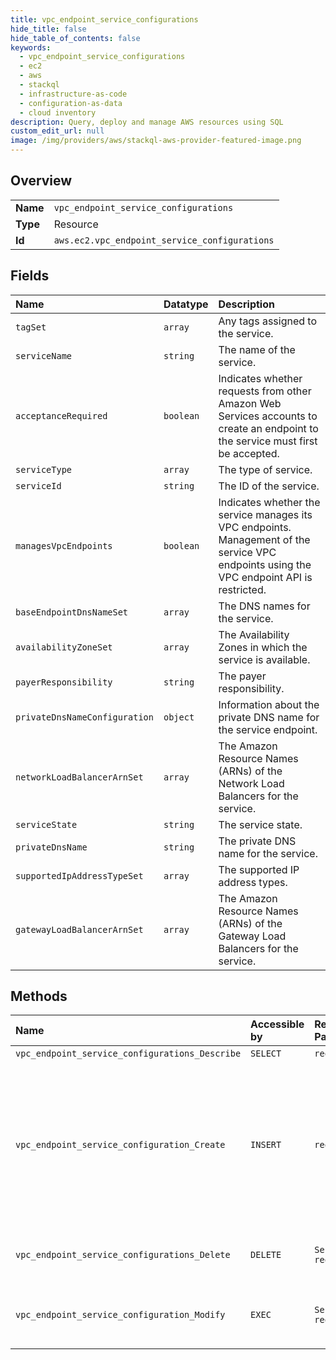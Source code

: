 ```yaml
---
title: vpc_endpoint_service_configurations
hide_title: false
hide_table_of_contents: false
keywords:
  - vpc_endpoint_service_configurations
  - ec2
  - aws    
  - stackql
  - infrastructure-as-code
  - configuration-as-data
  - cloud inventory
description: Query, deploy and manage AWS resources using SQL
custom_edit_url: null
image: /img/providers/aws/stackql-aws-provider-featured-image.png
---
```

  
    

## Overview
<table><tbody>
<tr><td><b>Name</b></td><td><code>vpc_endpoint_service_configurations</code></td></tr>
<tr><td><b>Type</b></td><td>Resource</td></tr>
<tr><td><b>Id</b></td><td><code>aws.ec2.vpc_endpoint_service_configurations</code></td></tr>
</tbody></table>

## Fields
| Name | Datatype | Description |
|:-----|:---------|:------------|
| `tagSet` | `array` | Any tags assigned to the service. |
| `serviceName` | `string` | The name of the service. |
| `acceptanceRequired` | `boolean` | Indicates whether requests from other Amazon Web Services accounts to create an endpoint to the service must first be accepted. |
| `serviceType` | `array` | The type of service. |
| `serviceId` | `string` | The ID of the service. |
| `managesVpcEndpoints` | `boolean` | Indicates whether the service manages its VPC endpoints. Management of the service VPC endpoints using the VPC endpoint API is restricted. |
| `baseEndpointDnsNameSet` | `array` | The DNS names for the service. |
| `availabilityZoneSet` | `array` | The Availability Zones in which the service is available. |
| `payerResponsibility` | `string` | The payer responsibility. |
| `privateDnsNameConfiguration` | `object` | Information about the private DNS name for the service endpoint. |
| `networkLoadBalancerArnSet` | `array` | The Amazon Resource Names (ARNs) of the Network Load Balancers for the service. |
| `serviceState` | `string` | The service state. |
| `privateDnsName` | `string` | The private DNS name for the service. |
| `supportedIpAddressTypeSet` | `array` | The supported IP address types. |
| `gatewayLoadBalancerArnSet` | `array` | The Amazon Resource Names (ARNs) of the Gateway Load Balancers for the service. |
## Methods
| Name | Accessible by | Required Params | Description |
|:-----|:--------------|:----------------|:------------|
| `vpc_endpoint_service_configurations_Describe` | `SELECT` | `region` | Describes the VPC endpoint service configurations in your account (your services). |
| `vpc_endpoint_service_configuration_Create` | `INSERT` | `region` | &lt;p&gt;Creates a VPC endpoint service to which service consumers (Amazon Web Services accounts, IAM users, and IAM roles) can connect.&lt;/p&gt; &lt;p&gt;Before you create an endpoint service, you must create one of the following for your service:&lt;/p&gt; &lt;ul&gt; &lt;li&gt; &lt;p&gt;A &lt;a href="https://docs.aws.amazon.com/elasticloadbalancing/latest/network/"&gt;Network Load Balancer&lt;/a&gt;. Service consumers connect to your service using an interface endpoint.&lt;/p&gt; &lt;/li&gt; &lt;li&gt; &lt;p&gt;A &lt;a href="https://docs.aws.amazon.com/elasticloadbalancing/latest/gateway/"&gt;Gateway Load Balancer&lt;/a&gt;. Service consumers connect to your service using a Gateway Load Balancer endpoint.&lt;/p&gt; &lt;/li&gt; &lt;/ul&gt; &lt;p&gt;If you set the private DNS name, you must prove that you own the private DNS domain name.&lt;/p&gt; &lt;p&gt;For more information, see the &lt;a href="https://docs.aws.amazon.com/vpc/latest/privatelink/"&gt;Amazon Web Services PrivateLink Guide&lt;/a&gt;.&lt;/p&gt; |
| `vpc_endpoint_service_configurations_Delete` | `DELETE` | `ServiceId, region` | Deletes one or more VPC endpoint service configurations in your account. Before you delete the endpoint service configuration, you must reject any &lt;code&gt;Available&lt;/code&gt; or &lt;code&gt;PendingAcceptance&lt;/code&gt; interface endpoint connections that are attached to the service. |
| `vpc_endpoint_service_configuration_Modify` | `EXEC` | `ServiceId, region` | &lt;p&gt;Modifies the attributes of your VPC endpoint service configuration. You can change the Network Load Balancers or Gateway Load Balancers for your service, and you can specify whether acceptance is required for requests to connect to your endpoint service through an interface VPC endpoint.&lt;/p&gt; &lt;p&gt;If you set or modify the private DNS name, you must prove that you own the private DNS domain name.&lt;/p&gt; |
